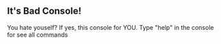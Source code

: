 ## It's Bad Console!

You hate youself? If yes, this console for YOU. 
Type "help" in the console for see all commands 
